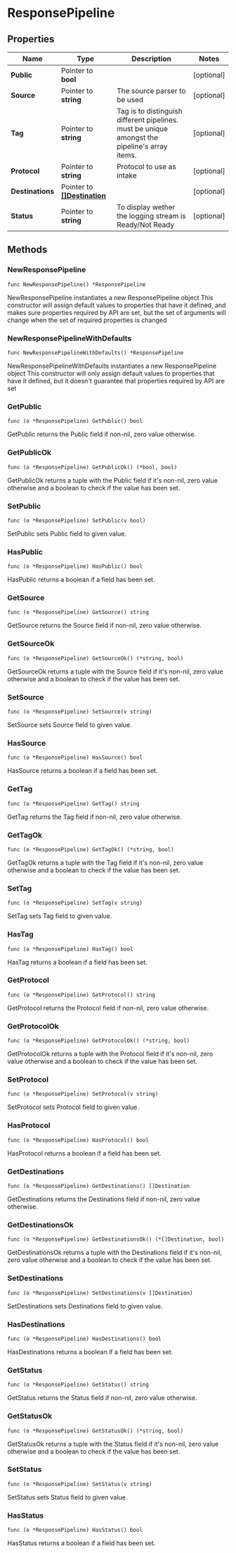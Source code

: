 # ResponsePipeline

## Properties

|Name | Type | Description | Notes|
|------------ | ------------- | ------------- | -------------|
|**Public** | Pointer to **bool** |  | [optional] |
|**Source** | Pointer to **string** | The source parser to be used | [optional] |
|**Tag** | Pointer to **string** | Tag is to distinguish different pipelines. must be unique amongst the pipeline&#39;s array items. | [optional] |
|**Protocol** | Pointer to **string** | Protocol to use as intake | [optional] |
|**Destinations** | Pointer to [**[]Destination**](Destination.md) |  | [optional] |
|**Status** | Pointer to **string** | To display wether the logging stream is Ready/Not Ready | [optional] |

## Methods

### NewResponsePipeline

`func NewResponsePipeline() *ResponsePipeline`

NewResponsePipeline instantiates a new ResponsePipeline object
This constructor will assign default values to properties that have it defined,
and makes sure properties required by API are set, but the set of arguments
will change when the set of required properties is changed

### NewResponsePipelineWithDefaults

`func NewResponsePipelineWithDefaults() *ResponsePipeline`

NewResponsePipelineWithDefaults instantiates a new ResponsePipeline object
This constructor will only assign default values to properties that have it defined,
but it doesn't guarantee that properties required by API are set

### GetPublic

`func (o *ResponsePipeline) GetPublic() bool`

GetPublic returns the Public field if non-nil, zero value otherwise.

### GetPublicOk

`func (o *ResponsePipeline) GetPublicOk() (*bool, bool)`

GetPublicOk returns a tuple with the Public field if it's non-nil, zero value otherwise
and a boolean to check if the value has been set.

### SetPublic

`func (o *ResponsePipeline) SetPublic(v bool)`

SetPublic sets Public field to given value.

### HasPublic

`func (o *ResponsePipeline) HasPublic() bool`

HasPublic returns a boolean if a field has been set.

### GetSource

`func (o *ResponsePipeline) GetSource() string`

GetSource returns the Source field if non-nil, zero value otherwise.

### GetSourceOk

`func (o *ResponsePipeline) GetSourceOk() (*string, bool)`

GetSourceOk returns a tuple with the Source field if it's non-nil, zero value otherwise
and a boolean to check if the value has been set.

### SetSource

`func (o *ResponsePipeline) SetSource(v string)`

SetSource sets Source field to given value.

### HasSource

`func (o *ResponsePipeline) HasSource() bool`

HasSource returns a boolean if a field has been set.

### GetTag

`func (o *ResponsePipeline) GetTag() string`

GetTag returns the Tag field if non-nil, zero value otherwise.

### GetTagOk

`func (o *ResponsePipeline) GetTagOk() (*string, bool)`

GetTagOk returns a tuple with the Tag field if it's non-nil, zero value otherwise
and a boolean to check if the value has been set.

### SetTag

`func (o *ResponsePipeline) SetTag(v string)`

SetTag sets Tag field to given value.

### HasTag

`func (o *ResponsePipeline) HasTag() bool`

HasTag returns a boolean if a field has been set.

### GetProtocol

`func (o *ResponsePipeline) GetProtocol() string`

GetProtocol returns the Protocol field if non-nil, zero value otherwise.

### GetProtocolOk

`func (o *ResponsePipeline) GetProtocolOk() (*string, bool)`

GetProtocolOk returns a tuple with the Protocol field if it's non-nil, zero value otherwise
and a boolean to check if the value has been set.

### SetProtocol

`func (o *ResponsePipeline) SetProtocol(v string)`

SetProtocol sets Protocol field to given value.

### HasProtocol

`func (o *ResponsePipeline) HasProtocol() bool`

HasProtocol returns a boolean if a field has been set.

### GetDestinations

`func (o *ResponsePipeline) GetDestinations() []Destination`

GetDestinations returns the Destinations field if non-nil, zero value otherwise.

### GetDestinationsOk

`func (o *ResponsePipeline) GetDestinationsOk() (*[]Destination, bool)`

GetDestinationsOk returns a tuple with the Destinations field if it's non-nil, zero value otherwise
and a boolean to check if the value has been set.

### SetDestinations

`func (o *ResponsePipeline) SetDestinations(v []Destination)`

SetDestinations sets Destinations field to given value.

### HasDestinations

`func (o *ResponsePipeline) HasDestinations() bool`

HasDestinations returns a boolean if a field has been set.

### GetStatus

`func (o *ResponsePipeline) GetStatus() string`

GetStatus returns the Status field if non-nil, zero value otherwise.

### GetStatusOk

`func (o *ResponsePipeline) GetStatusOk() (*string, bool)`

GetStatusOk returns a tuple with the Status field if it's non-nil, zero value otherwise
and a boolean to check if the value has been set.

### SetStatus

`func (o *ResponsePipeline) SetStatus(v string)`

SetStatus sets Status field to given value.

### HasStatus

`func (o *ResponsePipeline) HasStatus() bool`

HasStatus returns a boolean if a field has been set.



